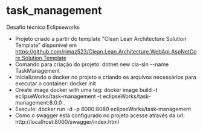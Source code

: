 # task_management
Desafio técnico Eclipseworks

* Projeto criado a partir do template "Clean Lean Architecture Solution Template" disponível em https://github.com/rimaz523/Clean.Lean.Architecture.WebApi.AspNetCore.Solution.Template
* Comando para criação do projeto: dotnet new cla-sln --name TaskManagement
* Inicializando o docker no projeto e criando os arquivos necessários para executar o container: docker init
* Create image docker with uma tag: docker image build -t eclipseWorks/task-management -t eclipseWorks/task-management:8.0.0 .
* Execute: docker run -d -p 8000:8080 eclipseWorks/task-management
* Como o swagger está configurado no projeto acesse através da url: http://localhost:8000/swagger/index.html


  

